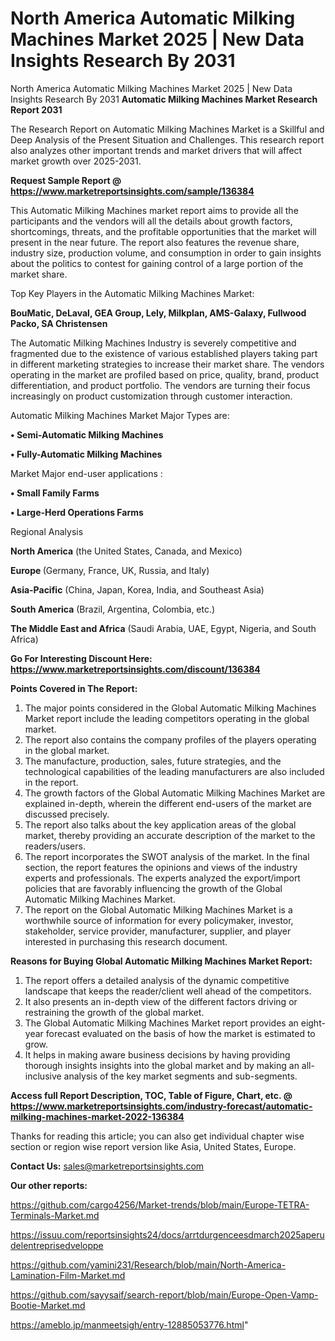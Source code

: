 # North America Automatic Milking Machines Market 2025 | New Data Insights Research By 2031
North America Automatic Milking Machines Market 2025 | New Data Insights Research By 2031
<strong>Automatic Milking Machines Market Research Report 2031</strong>

The Research Report on Automatic Milking Machines Market is a Skillful and Deep Analysis of the Present Situation and Challenges. This research report also analyzes other important trends and market drivers that will affect market growth over 2025-2031.

<strong>Request Sample Report @ <a href=https://www.marketreportsinsights.com/sample/136384>https://www.marketreportsinsights.com/sample/136384</a></strong>

This Automatic Milking Machines market report aims to provide all the participants and the vendors will all the details about growth factors, shortcomings, threats, and the profitable opportunities that the market will present in the near future. The report also features the revenue share, industry size, production volume, and consumption in order to gain insights about the politics to contest for gaining control of a large portion of the market share.

Top Key Players in the Automatic Milking Machines Market:

<strong>BouMatic, DeLaval, GEA Group, Lely, Milkplan, AMS-Galaxy, Fullwood Packo, SA Christensen</strong>

The Automatic Milking Machines Industry is severely competitive and fragmented due to the existence of various established players taking part in different marketing strategies to increase their market share. The vendors operating in the market are profiled based on price, quality, brand, product differentiation, and product portfolio. The vendors are turning their focus increasingly on product customization through customer interaction.

Automatic Milking Machines Market Major Types are:

<strong>• Semi-Automatic Milking Machines

• Fully-Automatic Milking Machines</strong>

Market Major end-user applications :

<strong>• Small Family Farms

• Large-Herd Operations Farms</strong>

Regional Analysis

</u><strong><b>North America</b></strong> (the United States, Canada, and Mexico)

<strong><b>Europe </b></strong>(Germany, France, UK, Russia, and Italy)

<strong><b>Asia-Pacific</b></strong> (China, Japan, Korea, India, and Southeast Asia)

<strong><b>South America</b></strong> (Brazil, Argentina, Colombia, etc.)

<strong><b>The Middle East and Africa</b></strong> (Saudi Arabia, UAE, Egypt, Nigeria, and South Africa)

<strong>Go For Interesting Discount Here: <a href=https://www.marketreportsinsights.com/discount/136384>https://www.marketreportsinsights.com/discount/136384</a></strong>

<strong>Points Covered in The Report:</strong>
<ol>
  <li>The major points considered in the Global Automatic Milking Machines Market report include the leading competitors operating in the global market.</li>
  <li>The report also contains the company profiles of the players operating in the global market.</li>
  <li>The manufacture, production, sales, future strategies, and the technological capabilities of the leading manufacturers are also included in the report.</li>
  <li>The growth factors of the Global Automatic Milking Machines Market are explained in-depth, wherein the different end-users of the market are discussed precisely.</li>
  <li>The report also talks about the key application areas of the global market, thereby providing an accurate description of the market to the readers/users.</li>
  <li>The report incorporates the SWOT analysis of the market. In the final section, the report features the opinions and views of the industry experts and professionals. The experts analyzed the export/import policies that are favorably influencing the growth of the Global Automatic Milking Machines Market.</li>
  <li>The report on the Global Automatic Milking Machines Market is a worthwhile source of information for every policymaker, investor, stakeholder, service provider, manufacturer, supplier, and player interested in purchasing this research document.</li>
</ol>
<strong>Reasons for Buying Global Automatic Milking Machines Market Report:</strong>

<ol>
  <li>The report offers a detailed analysis of the dynamic competitive landscape that keeps the reader/client well ahead of the competitors.</li>
  <li>It also presents an in-depth view of the different factors driving or restraining the growth of the global market.</li>
  <li>The Global Automatic Milking Machines Market report provides an eight-year forecast evaluated on the basis of how the market is estimated to grow.</li>
  <li>It helps in making aware business decisions by having providing thorough insights insights into the global market and by making an all-inclusive analysis of the key market segments and sub-segments.</li>
</ol>
<strong>Access full Report Description, TOC, Table of Figure, Chart, etc. @ <a href=https://www.marketreportsinsights.com/industry-forecast/automatic-milking-machines-market-2022-136384>https://www.marketreportsinsights.com/industry-forecast/automatic-milking-machines-market-2022-136384</a></strong>


Thanks for reading this article; you can also get individual chapter wise section or region wise report version like Asia, United States, Europe.

<strong>Contact Us:</strong>
sales@marketreportsinsights.com

<strong>Our other reports:</strong>

<a href=https://github.com/cargo4256/Market-trends/blob/main/Europe-TETRA-Terminals-Market.md>https://github.com/cargo4256/Market-trends/blob/main/Europe-TETRA-Terminals-Market.md</a>

<a href=https://issuu.com/reportsinsights24/docs/arrtdurgenceesdmarch2025aperudelentreprisedveloppe>https://issuu.com/reportsinsights24/docs/arrtdurgenceesdmarch2025aperudelentreprisedveloppe</a>

<a href=https://github.com/yamini231/Research/blob/main/North-America-Lamination-Film-Market.md>https://github.com/yamini231/Research/blob/main/North-America-Lamination-Film-Market.md</a>

<a href=https://github.com/sayysaif/search-report/blob/main/Europe-Open-Vamp-Bootie-Market.md>https://github.com/sayysaif/search-report/blob/main/Europe-Open-Vamp-Bootie-Market.md</a>

<a href=https://ameblo.jp/manmeetsigh/entry-12885053776.html>https://ameblo.jp/manmeetsigh/entry-12885053776.html</a>"
